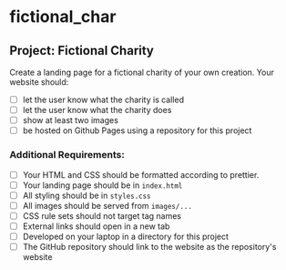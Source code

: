 # fictional_char
## Project: **Fictional Charity**

Create a landing page for a fictional charity of your own creation. Your website should:

- [ ]  let the user know what the charity is called
- [ ]  let the user know what the charity does
- [ ]  show at least two images
- [ ]  be hosted on Github Pages using a repository for this project

### Additional Requirements:

- [ ]  Your HTML and CSS should be formatted according to prettier.
- [ ]  Your landing page should be in `index.html`
- [ ]  All styling should be in `styles.css`
- [ ]  All images should be served from `images/...`
- [ ]  CSS rule sets should not target tag names
- [ ]  External links should open in a new tab
- [ ]  Developed on your laptop in a directory for this project
- [ ]  The GitHub repository should link to the website as the repository's website
